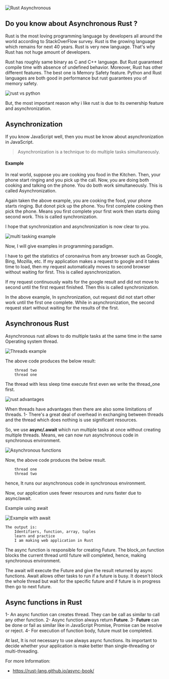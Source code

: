 
![Rust Asynchronous](rust-language-994x400.jpg)

## Do you know about Asynchronous Rust ?

Rust is the most loving programming language by developers all around the world according to StackOverFlow survey. Rust is the growing language which remains for next 40 years. Rust is very new language. That's why Rust has not huge amount of developers.

Rust has roughly same binary as C and C++ language. But Rust guaranteed compile time with absence of undefined behavior. Moreover, Rust has other different features. The best one is Memory Safety feature. Python and Rust languages are both good in performance but rust guarantees you of memory safety. 

![rust vs python](https://raw.githubusercontent.com/rochacbruno/rust_memes/master/img/python_for_kids.jpg)

But, the most important reason why i like rust is due to its ownership feature and asynchronization. 

## Asynchronization

If you know JavaScript well, then you must be know about asynchronization in JavaScript. 

> Asynchronization is a technique to do multiple tasks simultaneously.

#### Example

In real world, suppose you are cooking you food in the Kitchen. Then, your phone start ringing and you pick up the call. Now, you are doing both cooking and talking on the phone. You do both work simultaneously. This is called Asynchronization.

Again taken the above example, you are cooking the food, your phone starts ringing. But donot pick up the phone. You first complete cooking then pick the phone. Means you first complete your first work then starts doing second work. This is called synchronization. 

I hope that synchronization and asynchronization is now clear to you.

![multi tasking example](multitasking.gif)

Now, I will give examples in programming paradigm.

I have to get the statistics of coronavirus from any browser such as Google, Bing, Mozilla, etc. If my application makes a request to google and it takes time to load, then my request automatically moves to second browser without waiting for first. This is called aysnchronization.

If my request continuously waits for the google result and did not move to second until the first request finished. Then this is called synchronization. 

In the above example, In synchronization, out request did not start other work until the first one complete. While in asynchronization, the second request start without waiting for the results of the first.

## Asynchronous Rust

Asynchronous rust allows to do multiple tasks at the same time in the same Operating system thread.

![Threads example](code1.png)

The above code produces the below result:

``` 
    thread two
    thread one
```
The thread with less sleep time execute first even we write the thread_one first.

![rust advantages](https://raw.githubusercontent.com/rochacbruno/rust_memes/master/img/lisa.jpg)

When threads have advantages then there are also some limitations of threads. 
1- There's a great deal of overhead in exchanging between threads and the thread which does nothing is use significant resources.

So, we use **async/.await** which run multiple tasks at once without creating multiple threads. Means, we can now run asynchronous code in synchronous environment. 

![Asynchronous functions](code2.png)

Now, the above code produces the below result.

```
    thread one
    thread two
```
hence, It runs our asynchronous code in synchronous environment.

Now, our application uses fewer resources and runs faster due to async/await. 

Example using await

![Example with await](carbon.png)

```
The output is:
    Identifiers, function, array, tuples
    learn and practice
    I am making web application in Rust

```
The async function is responsible for creating Future. The block_on function blocks the current thread until future will completed, hence, making synchronous environment.


The await will execute the Future and give the result returned by async functions. Await allows other tasks to run if a future is busy. It doesn't block the whole thread but wait for the specific future and if future is in progress then go to next future.


## Async functions in Rust

1- An async function can creates thread. They can be call as similar to call any other function.
2- Async function always return **Future**.
3- **Future** can be done or fail as similar like in JavaScript Promise, Promise can be resolve or reject.
4- For execution of function body, future must be completed.


At last, It is not necessary to use always async functions. Its important to decide whether your application is make better than single-threading or multi-threading.


For more Information:

- https://rust-lang.github.io/async-book/

